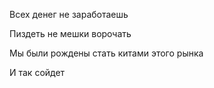 Всех денег не заработаешь


Пиздеть не мешки ворочать


Мы были рождены стать китами этого рынка


И так сойдет
